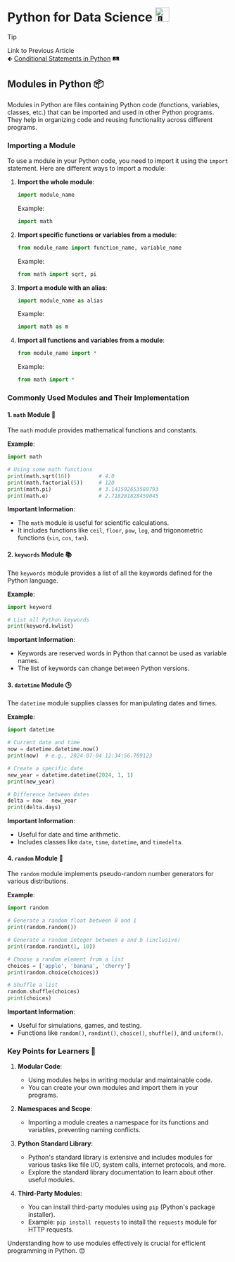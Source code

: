 # Python for Data Science <picture> <source srcset="https://fonts.gstatic.com/s/e/notoemoji/latest/1f40d/512.webp" type="image/webp"> <img src="https://fonts.gstatic.com/s/e/notoemoji/latest/1f40d/512.gif" alt="🐍" width="32" height="32"> </picture>

> [!TIP]  
> Link to Previous Article  
> 🡸 [Conditional Statements in Python](/Python/Articles/12_conditionals.md) 🛤️

## Modules in Python 📦

Modules in Python are files containing Python code (functions, variables, classes, etc.) that can be imported and used in other Python programs. They help in organizing code and reusing functionality across different programs.

### Importing a Module

To use a module in your Python code, you need to import it using the `import` statement. Here are different ways to import a module:

1. **Import the whole module**:
   ```python
   import module_name
   ```
   Example:
   ```python
   import math
   ```

2. **Import specific functions or variables from a module**:
   ```python
   from module_name import function_name, variable_name
   ```
   Example:
   ```python
   from math import sqrt, pi
   ```

3. **Import a module with an alias**:
   ```python
   import module_name as alias
   ```
   Example:
   ```python
   import math as m
   ```

4. **Import all functions and variables from a module**:
   ```python
   from module_name import *
   ```
   Example:
   ```python
   from math import *
   ```

### Commonly Used Modules and Their Implementation

#### 1. `math` Module 🧮

The `math` module provides mathematical functions and constants.

**Example**:
```python
import math

# Using some math functions
print(math.sqrt(16))         # 4.0
print(math.factorial(5))     # 120
print(math.pi)               # 3.141592653589793
print(math.e)                # 2.718281828459045
```

**Important Information**:
- The `math` module is useful for scientific calculations.
- It includes functions like `ceil`, `floor`, `pow`, `log`, and trigonometric functions (`sin`, `cos`, `tan`).

#### 2. `keywords` Module 📚

The `keywords` module provides a list of all the keywords defined for the Python language.

**Example**:
```python
import keyword

# List all Python keywords
print(keyword.kwlist)
```

**Important Information**:
- Keywords are reserved words in Python that cannot be used as variable names.
- The list of keywords can change between Python versions.

#### 3. `datetime` Module 🕒

The `datetime` module supplies classes for manipulating dates and times.

**Example**:
```python
import datetime

# Current date and time
now = datetime.datetime.now()
print(now)  # e.g., 2024-07-04 12:34:56.789123

# Create a specific date
new_year = datetime.datetime(2024, 1, 1)
print(new_year)

# Difference between dates
delta = now - new_year
print(delta.days)
```

**Important Information**:
- Useful for date and time arithmetic.
- Includes classes like `date`, `time`, `datetime`, and `timedelta`.

#### 4. `random` Module 🎲

The `random` module implements pseudo-random number generators for various distributions.

**Example**:
```python
import random

# Generate a random float between 0 and 1
print(random.random())

# Generate a random integer between a and b (inclusive)
print(random.randint(1, 10))

# Choose a random element from a list
choices = ['apple', 'banana', 'cherry']
print(random.choice(choices))

# Shuffle a list
random.shuffle(choices)
print(choices)
```

**Important Information**:
- Useful for simulations, games, and testing.
- Functions like `random()`, `randint()`, `choice()`, `shuffle()`, and `uniform()`.

### Key Points for Learners 📘

1. **Modular Code**:
   - Using modules helps in writing modular and maintainable code.
   - You can create your own modules and import them in your programs.

2. **Namespaces and Scope**:
   - Importing a module creates a namespace for its functions and variables, preventing naming conflicts.

3. **Python Standard Library**:
   - Python's standard library is extensive and includes modules for various tasks like file I/O, system calls, internet protocols, and more.
   - Explore the standard library documentation to learn about other useful modules.

4. **Third-Party Modules**:
   - You can install third-party modules using `pip` (Python's package installer).
   - Example: `pip install requests` to install the `requests` module for HTTP requests.

Understanding how to use modules effectively is crucial for efficient programming in Python. 😊

<!-- > [!TIP]  
> Link to Next Article  
> 🡺 []() -->